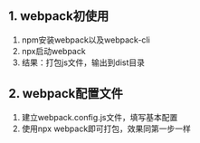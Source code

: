 ## 1. webpack初使用
1. npm安装webpack以及webpack-cli
2. npx启动webpack
3. 结果：打包js文件，输出到dist目录

## 2. webpack配置文件
1. 建立webpack.config.js文件，填写基本配置
2. 使用npx webpack即可打包，效果同第一步一样